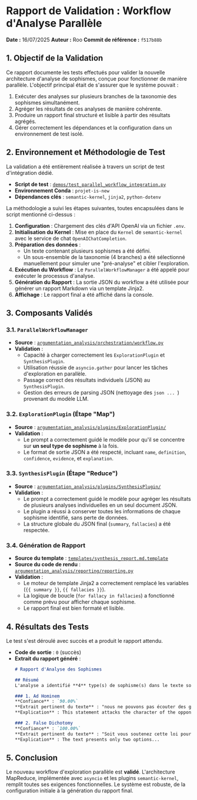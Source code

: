 # Rapport de Validation : Workflow d'Analyse Parallèle

**Date :** 16/07/2025
**Auteur :** Roo
**Commit de référence :** `f517b88b`

## 1. Objectif de la Validation

Ce rapport documente les tests effectués pour valider la nouvelle architecture d'analyse de sophismes, conçue pour fonctionner de manière parallèle. L'objectif principal était de s'assurer que le système pouvait :
1.  Exécuter des analyses sur plusieurs branches de la taxonomie des sophismes simultanément.
2.  Agréger les résultats de ces analyses de manière cohérente.
3.  Produire un rapport final structuré et lisible à partir des résultats agrégés.
4.  Gérer correctement les dépendances et la configuration dans un environnement de test isolé.

## 2. Environnement et Méthodologie de Test

La validation a été entièrement réalisée à travers un script de test d'intégration dédié.

- **Script de test** : [`demos/test_parallel_workflow_integration.py`](../demos/test_parallel_workflow_integration.py)
- **Environnement Conda** : `projet-is-new`
- **Dépendances clés** : `semantic-kernel`, `jinja2`, `python-dotenv`

La méthodologie a suivi les étapes suivantes, toutes encapsulées dans le script mentionné ci-dessus :
1.  **Configuration** : Chargement des clés d'API OpenAI via un fichier `.env`.
2.  **Initialisation du Kernel** : Mise en place du `Kernel` de `semantic-kernel` avec le service de chat `OpenAIChatCompletion`.
3.  **Préparation des données** :
    -   Un texte contenant plusieurs sophismes a été défini.
    -   Un sous-ensemble de la taxonomie (4 branches) a été sélectionné manuellement pour simuler une "pré-analyse" et cibler l'exploration.
4.  **Exécution du Workflow** : Le `ParallelWorkflowManager` a été appelé pour exécuter le processus d'analyse.
5.  **Génération du Rapport** : La sortie JSON du workflow a été utilisée pour générer un rapport Markdown via un template Jinja2.
6.  **Affichage** : Le rapport final a été affiché dans la console.

## 3. Composants Validés

### 3.1. `ParallelWorkflowManager`
- **Source** : [`argumentation_analysis/orchestration/workflow.py`](../argumentation_analysis/orchestration/workflow.py)
- **Validation** :
    -   Capacité à charger correctement les `ExplorationPlugin` et `SynthesisPlugin`.
    -   Utilisation réussie de `asyncio.gather` pour lancer les tâches d'exploration en parallèle.
    -   Passage correct des résultats individuels (JSON) au `SynthesisPlugin`.
    -   Gestion des erreurs de parsing JSON (nettoyage des ```json ... ```) provenant du modèle LLM.

### 3.2. `ExplorationPlugin` (Étape "Map")
- **Source** : [`argumentation_analysis/plugins/ExplorationPlugin/`](../argumentation_analysis/plugins/ExplorationPlugin/)
- **Validation** :
    -   Le prompt a correctement guidé le modèle pour qu'il se concentre sur **un seul type de sophisme** à la fois.
    -   Le format de sortie JSON a été respecté, incluant `name`, `definition`, `confidence`, `evidence`, et `explanation`.

### 3.3. `SynthesisPlugin` (Étape "Reduce")
- **Source** : [`argumentation_analysis/plugins/SynthesisPlugin/`](../argumentation_analysis/plugins/SynthesisPlugin/)
- **Validation** :
    -   Le prompt a correctement guidé le modèle pour agréger les résultats de plusieurs analyses individuelles en un seul document JSON.
    -   Le plugin a réussi à conserver toutes les informations de chaque sophisme identifié, sans perte de données.
    -   La structure globale du JSON final (`summary`, `fallacies`) a été respectée.

### 3.4. Génération de Rapport
- **Source du template** : [`templates/synthesis_report.md.template`](../templates/synthesis_report.md.template)
- **Source du code de rendu** : [`argumentation_analysis/reporting/reporting.py`](../argumentation_analysis/reporting/reporting.py)
- **Validation** :
    -   Le moteur de template Jinja2 a correctement remplacé les variables (`{{ summary }}`, `{{ fallacies }}`).
    -   La logique de boucle (`for fallacy in fallacies`) a fonctionné comme prévu pour afficher chaque sophisme.
    -   Le rapport final est bien formaté et lisible.

## 4. Résultats des Tests

Le test s'est déroulé avec succès et a produit le rapport attendu.

- **Code de sortie** : `0` (succès)
- **Extrait du rapport généré** :
  ```markdown
  # Rapport d'Analyse des Sophismes
  
  ## Résumé
  L'analyse a identifié **4** type(s) de sophisme(s) dans le texte soumis.
  
  ### 1. Ad Hominem
  **Confiance** : `90.00%`
  **Extrait pertinent du texte** : "nous ne pouvons pas écouter des gens qui sont clairement antipatriotiques."
  **Explication** : This statement attacks the character of the opponents...
  
  ### 2. False Dichotomy
  **Confiance** : `100.00%`
  **Extrait pertinent du texte** : "Soit vous soutenez cette loi pour protéger notre pays, soit vous êtes du côté des criminels."
  **Explication** : The text presents only two options...
  ```

## 5. Conclusion

Le nouveau workflow d'exploration parallèle est **validé**. L'architecture MapReduce, implémentée avec `asyncio` et les plugins `semantic-kernel`, remplit toutes ses exigences fonctionnelles. Le système est robuste, de la configuration initiale à la génération du rapport final.